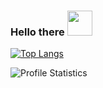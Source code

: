 ### Hello there <img src="https://github.githubassets.com/images/mona-whisper.gif" height=40 width=40>

<!--
**KhalebOBrien/KhalebOBrien** is a ✨ _special_ ✨ repository because its `README.md` (this file) appears on your GitHub profile.

Here are some ideas to get you started:

- Hi there 👋
- 🔭 I’m currently working on ...
- 🌱 I’m currently learning ...
- 👯 I’m looking to collaborate on ...
- 🤔 I’m looking for help with ...
- 💬 Ask me about ...
- 📫 How to reach me: ...
- 😄 Pronouns: ...
- ⚡ Fun fact: ...
-->
<!--p><img align="center" src="https://github-readme-stats.vercel.app/api/top-langs/?username=KhalebOBrien&layout=compact&hide=html&langs_count=9" alt="Khaleb's Top Languages" /></p-->

<!--iframe width="600" height="600" src="https://ionicabizau.github.io/github-profile-languages/api.html?KhalebOBrien" frameborder="0"></iframe-->

[![Top Langs](https://github-readme-stats.vercel.app/api/top-langs/?username=KhalebOBrien&layout=compact&langs_count=8&hide_border=true)]()

![Profile Statistics](https://github-readme-stats.vercel.app/api?username=KhalebOBrien&count_private=true&show_icons=true&count_private=true&theme=transparent&hide_border=true)

